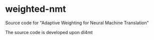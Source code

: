 # weighted-nmt
Source code for "Adaptive Weighting for Neural Machine Translation"

The source code is developed upon dl4mt
